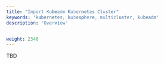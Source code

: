 ```yaml
---
title: "Import Kubeadm Kubernetes Cluster"
keywords: 'kubernetes, kubesphere, multicluster, kubeadm'
description: 'Overview'


weight: 2340
---
```


TBD
